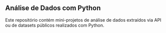 ## Análise de Dados com Python

Este repositório contém mini-projetos de análise de dados extraídos via API ou de datasets públicos realizados com Python.


